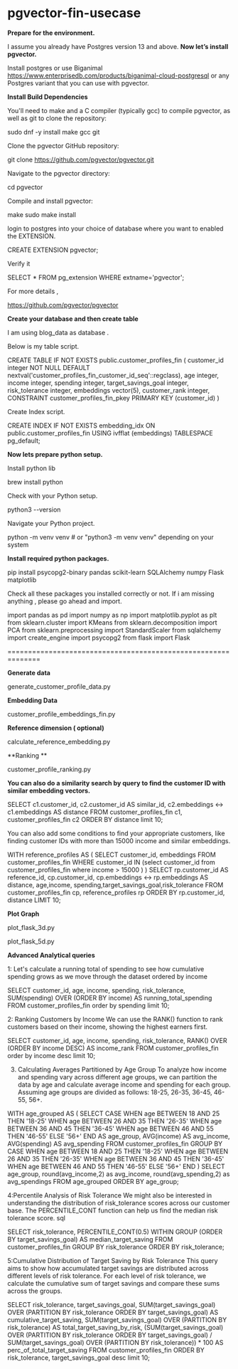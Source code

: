 # pgvector-fin-usecase


**Prepare for the environment.**

I assume you already have Postgres version 13 and above.
**Now let’s install pgvector.**

Install postgres or use Biganimal https://www.enterprisedb.com/products/biganimal-cloud-postgresql or any Postgres variant that you can use with pgvector.

**Install Build Dependencies**

You'll need to make and a C compiler (typically gcc) to compile pgvector, as well as git to clone the repository:

sudo dnf -y install make gcc git

Clone the pgvector GitHub repository:

git clone https://github.com/pgvector/pgvector.git

Navigate to the pgvector directory:

cd pgvector

Compile and install pgvector:

make
sudo make install

login to postgres into your choice of database where you want to enabled the EXTENSION.

CREATE EXTENSION pgvector;


Verify it

SELECT * FROM pg_extension WHERE extname='pgvector';

For more details , 

https://github.com/pgvector/pgvector

**Create your database and then create table**

I am using blog_data as database .

Below is my table script.

CREATE TABLE IF NOT EXISTS public.customer_profiles_fin
(
    customer_id integer NOT NULL DEFAULT nextval('customer_profiles_fin_customer_id_seq'::regclass),
    age integer,
    income integer,
    spending integer,
    target_savings_goal integer,
    risk_tolerance integer,
    embeddings vector(5),
    customer_rank integer,
    CONSTRAINT customer_profiles_fin_pkey PRIMARY KEY (customer_id)
)

Create Index script.


CREATE INDEX IF NOT EXISTS embedding_idx
    ON public.customer_profiles_fin USING ivfflat
    (embeddings)
    TABLESPACE pg_default;

**Now lets prepare python setup.**

Install python lib

brew install python

Check with your Python setup.

python3 --version

Navigate your Python project.

python -m venv venv  # or "python3 -m venv venv" depending on your system

**Install required python packages.**

pip install psycopg2-binary pandas scikit-learn SQLAlchemy numpy Flask matplotlib

Check all these packages you installed correctly or not. If i am missing anything , please go ahead and import.

import pandas as pd
import numpy as np
import matplotlib.pyplot as plt
from sklearn.cluster import KMeans
from sklearn.decomposition import PCA
from sklearn.preprocessing import StandardScaler
from sqlalchemy import create_engine
import psycopg2
from flask import Flask


==============================================================

**Generate data**

generate_customer_profile_data.py

**Embedding Data**

customer_profile_embeddings_fin.py

**Reference dimension ( optional)**

calculate_reference_embedding.py

**Ranking **

customer_profile_ranking.py

**You can also do a similarity search by query  to find the customer ID with similar embedding vectors.**

SELECT c1.customer_id, c2.customer_id AS similar_id, 
       c2.embeddings <-> c1.embeddings AS distance
FROM customer_profiles_fin c1, customer_profiles_fin c2
ORDER BY distance limit 10;

You can also add some conditions to find your appropriate customers, like finding customer IDs with more than 15000 income and similar embeddings.

WITH reference_profiles AS (
  SELECT customer_id, embeddings
  FROM customer_profiles_fin
  WHERE customer_id IN (select customer_id from customer_profiles_fin where income > 15000 )
)
SELECT rp.customer_id AS reference_id, cp.customer_id, 
       cp.embeddings <-> rp.embeddings AS distance, age,income, spending,target_savings_goal,risk_tolerance
FROM customer_profiles_fin cp, reference_profiles rp
ORDER BY rp.customer_id, distance
LIMIT 10;

**Plot Graph**

plot_flask_3d.py

plot_flask_5d.py


**Advanced Analytical queries**

1: Let's calculate a running total of spending to see how cumulative spending grows as we move through the dataset ordered by income

SELECT
  customer_id,
  age,
  income,
  spending,
  risk_tolerance,
  SUM(spending) OVER (ORDER BY income) AS running_total_spending
FROM customer_profiles_fin order by spending limit 10;

2: Ranking Customers by Income
We can use the RANK() function to rank customers based on their income, showing the highest earners first.

SELECT
  customer_id,
  age,
  income,
  spending,
  risk_tolerance,
  RANK() OVER (ORDER BY income DESC) AS income_rank
FROM customer_profiles_fin order by income desc limit 10;

3. Calculating Averages Partitioned by Age Group
To analyze how income and spending vary across different age groups, we can partition the data by age and calculate average income and spending for each group. Assuming age groups are divided as follows: 18-25, 26-35, 36-45, 46-55, 56+.

WITH age_grouped AS (
    SELECT
        CASE
            WHEN age BETWEEN 18 AND 25 THEN '18-25'
            WHEN age BETWEEN 26 AND 35 THEN '26-35'
            WHEN age BETWEEN 36 AND 45 THEN '36-45'
            WHEN age BETWEEN 46 AND 55 THEN '46-55'
            ELSE '56+' END AS age_group,
        AVG(income) AS avg_income,
        AVG(spending) AS avg_spending
    FROM customer_profiles_fin
    GROUP BY CASE
            WHEN age BETWEEN 18 AND 25 THEN '18-25'
            WHEN age BETWEEN 26 AND 35 THEN '26-35'
            WHEN age BETWEEN 36 AND 45 THEN '36-45'
            WHEN age BETWEEN 46 AND 55 THEN '46-55'
            ELSE '56+' END
)
SELECT
    age_group,
    round(avg_income,2) as avg_income,
    round(avg_spending,2) as avg_spendings
FROM age_grouped
ORDER BY age_group;

4:Percentile Analysis of Risk Tolerance
We might also be interested in understanding the distribution of risk_tolerance scores across our customer base. The PERCENTILE_CONT function can help us find the median risk tolerance score.
sql

SELECT
  risk_tolerance,
  PERCENTILE_CONT(0.5) WITHIN GROUP (ORDER BY target_savings_goal) AS median_target_saving
FROM customer_profiles_fin
GROUP BY risk_tolerance
ORDER BY risk_tolerance;

5:Cumulative Distribution of Target Saving by Risk Tolerance
This query aims to show how accumulated target savings are distributed across different levels of risk tolerance. For each level of risk tolerance, we calculate the cumulative sum of target savings and compare these sums across the groups.

SELECT
  risk_tolerance,
  target_savings_goal,
  SUM(target_savings_goal) OVER (PARTITION BY risk_tolerance ORDER BY target_savings_goal) AS cumulative_target_saving,
  SUM(target_savings_goal) OVER (PARTITION BY risk_tolerance) AS total_target_saving_by_risk,
  (SUM(target_savings_goal) OVER (PARTITION BY risk_tolerance ORDER BY target_savings_goal) /
  SUM(target_savings_goal) OVER (PARTITION BY risk_tolerance)) * 100 AS perc_of_total_target_saving
FROM customer_profiles_fin
ORDER BY risk_tolerance, target_savings_goal desc  limit 10;





